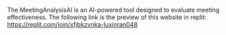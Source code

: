 The MeetingAnalysisAI is an AI-powered tool designed to evaluate meeting effectiveness.
The following link is the preview of this website in replit:
https://replit.com/join/xfjbkzvnka-luxinran048
